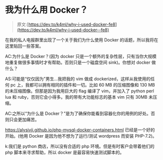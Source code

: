 # 我为什么用 Docker？

> 原文:[https://dev.to/k4ml/why-i-used-docker-fe8](https://dev.to/k4ml/why-i-used-docker--fe8)

在我的私人电报群里出现了一个关于我们为什么使用 Docker 的话题，所以我将在这里贴回一些答案。

AC:为什么是 Docker？(因为 docker 只是一个额外的复杂性层，只有当你大规模地重复做很多事情时才有帮助。否则只是一个磁盘空间 sink)。你想对 docker 做什么？

AS:可能是“仅仅因为”男生...我把我的 vim 做成 dockerized，这样从我使用的任何 pc 上，我都可以拥有相同的插件和一切。比如 60 MB 的压缩图像和 130 MB 的未压缩图像。但那是因为我用巨大的 flag 编译了 vim，并加入了 python perl lua 和 ruby，否则它会小得多。我的带有大功能标志的基本 vim 只有 30MB 未压缩。

AC:之所以“为什么是 Docker？”是为了确保你能看到容器化你的用例的好处。否则只会更加痛苦。

https://alysivji.github.io/php-mysql-docker-containers.html 已经是一个好的开始。(他用 Docker 是因为他不想为了运行/测试 wordpress 而安装 PHP-7.2)。

k:我们是 python 商店，所以没有合适的 php 环境。但是有时客户会带着他们的 php 脚本来寻求帮助，所以 docker 是最容易快速测试脚本的。